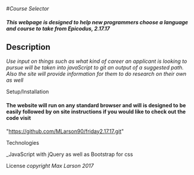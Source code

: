 #_Course Selector_

#### _This webpage is designed to help new programmers choose a language and course to take from Epicodus, 2.17.17_

## Description

 _Use input on things such as what kind of career an applicant is looking to pursue will be taken into javaScript to git an output of a suggested path. Also the site will provide information for them to do research on their own as well_

  Setup/Installation

####  The website will run on any standard browser and will is designed to be easily followed by on site instructions if you would like to check out the code visit
 "https://github.com/MLarson90/friday2.17.17.git"

Technologies

 _JavaScript with jQuery as well as Bootstrap for css

 License
 _copyright Max Larson 2017_
